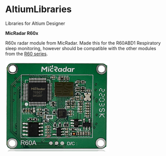 # AltiumLibraries
Libraries for Altium Designer

**MicRadar R60x**

R60x radar module from MicRadar.
Made this for the R60ABD1 Respiratory sleep monitoring, however should be compatible with the other modules from the [R60 series](http://www.micradar.cn/en/products.html).

![alt text](https://github.com/EvertDekker/AltiumLibraries/blob/main/MicRadarR60x/MicRadarPcb.PNG)


